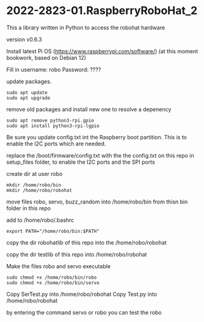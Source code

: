 # 2022-2823-01.RaspberryRoboHat_2

This a library written in Python to access the robohat hardware

version v0.6.3

Install latest Pi OS (https://www.raspberrypi.com/software/) (at this moment bookwork, based on Debian 12)

Fill in username: 	robo
Password: 			????

update packages.

	sudo apt update
	sudo apt upgrade

remove old packages and install new one to resolve a depenency

	sudo apt remove python3-rpi.gpio
	sudo apt install python3-rpi-lgpio


Be sure you update config.txt int the Raspberry boot partition.
This is to enable the I2C ports which are needed.

replace the /boot/firmware/config.txt with the the config.txt on this repo in setup_files folder, to enable the I2C ports and the SPI ports

create dir at user robo

	mkdir /home/robo/bin
	mkdir /home/robo/robohat
	
move files robo, servo, buzz_random into /home/robo/bin from thisn bin folder in this repo

add to /home/robo/.bashrc

	export PATH="/home/robo/bin:$PATH"
	
	
copy the dir robohatlib of this repo into the /home/robo/robohat	

copy the dir testlib of this repo into /home/robo/robohat	
	
Make the files robo and servo executable

	sudo chmod +x /home/robo/bin/robo
	sudo chmod +x /home/robo/bin/servo
	
Copy SerTest.py into /home/robo/robohat	
Copy Test.py into /home/robo/robohat	
	
by entering the command
servo or robo you can test the robo

